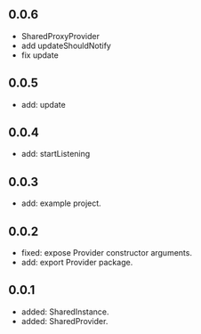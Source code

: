 ## 0.0.6
* SharedProxyProvider
* add updateShouldNotify
* fix update

## 0.0.5
* add: update

## 0.0.4
* add: startListening

## 0.0.3
* add: example project.

## 0.0.2
* fixed: expose Provider constructor arguments.
* add: export Provider package.

## 0.0.1

* added: SharedInstance.
* added: SharedProvider.
